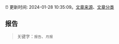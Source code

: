 :alarm_clock: 更新时间: 2024-01-28 10:35:09。[文章来源](/README.md)、[文章分类](/TAGS.md)

## 报告


> 关键字：`报告`、`月报`



